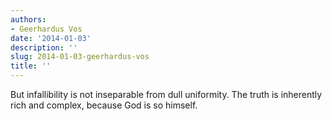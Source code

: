 ```yaml
---
authors:
- Geerhardus Vos
date: '2014-01-03'
description: ''
slug: 2014-01-03-geerhardus-vos
title: ''
---
```

But infallibility is not inseparable from dull uniformity. The truth is inherently rich and complex, because God is so himself.



